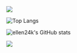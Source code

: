 
<img src="https://capsule-render.vercel.app/api?type=waving&color=BDBDC8&height=150&section=header" />

![Top Langs](https://github-readme-stats.vercel.app/api/top-langs/?username=ellen24k&count_private=true&layout=compact&theme=dracula)

![ellen24k's GitHub stats](https://github-readme-stats.vercel.app/api?username=ellen24k&count_private=true&show_icons=true&theme=dracula)

<img src="https://capsule-render.vercel.app/api?type=waving&color=BDBDC8&height=150&section=footer" />
